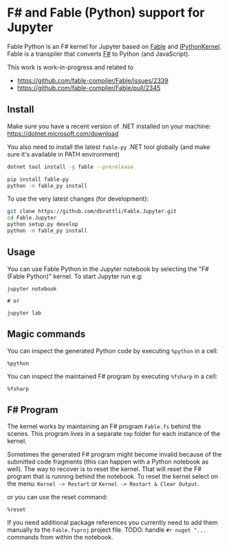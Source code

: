 # F# and Fable (Python) support for Jupyter

Fable Python is an F# kernel for Jupyter based on [Fable](https://fable.io) and
[IPythonKernel](https://github.com/ipython/ipykernel). Fable is a transpiler
that converts [F#](https://fsharp.org) to Python (and JavaScript).

This work is work-in-progress and related to

- https://github.com/fable-compiler/Fable/issues/2339
- https://github.com/fable-compiler/Fable/pull/2345

## Install

Make sure you have a recent version of .NET installed on your machine:
https://dotnet.microsoft.com/download

You also need to install the latest `fable-py` .NET tool globally (and
make sure it's available in PATH environment)

```sh
dotnet tool install -g fable --prerelease

pip install fable-py
python -m fable_py install
```

To use the very latest changes (for development):

```sh
git clone https://github.com/dbrattli/Fable.Jupyter.git
cd Fable.Jupyter
python setup.py develop
python -m fable_py install
```

## Usage

You can use Fable Python in the Jupyter notebook by selecting the "F#
(Fable Python)" kernel. To start Jupyter run e.g:

```shell
jupyter notebook

# or

jupyter lab
```

## Magic commands

You can inspect the generated Python code by executing `%python` in a cell:

```
%python
```

You can inspect the maintained F# program by executing `%fsharp` in a cell:

```
%fsharp
```

## F# Program

The kernel works by maintaining an F# program `Fable.fs` behind the
scenes. This program lives in a separate `tmp` folder for each instance
of the kernel.

Sometimes the generated F# program might become invalid because of the
submitted code fragments (this can happen with a Python notebook as well).
The way to recover is to reset the kernel. That will reset the F#
program that is running behind the notebook. To reset the kernel select
on the menu: `Kernel -> Restart` or `Kernel -> Restart & Clear Output`.

or you can use the reset command:

```
%reset
```

If you need additional package references you currently need to add them
manually to the `Fable.fsproj` project file. TODO: handle `#r nuget "...` commands from within the notebook.
